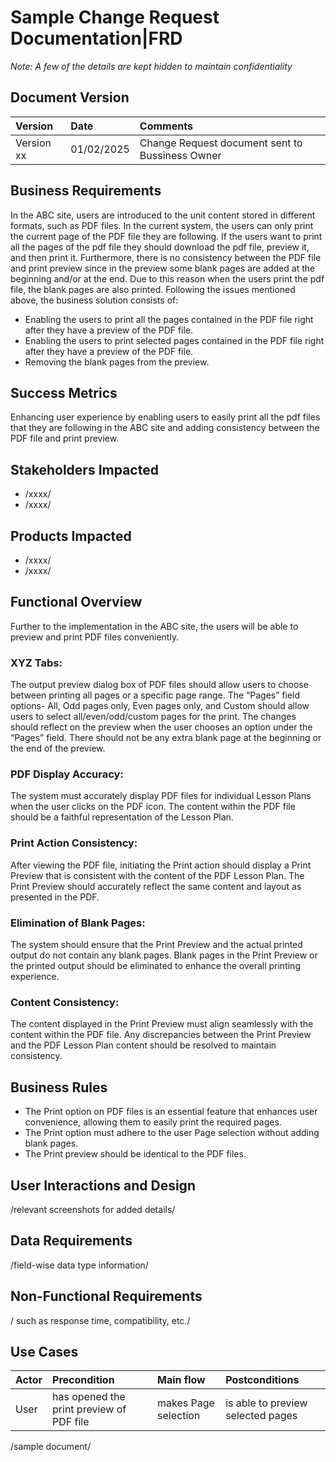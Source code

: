 # Sample Change Request Documentation|FRD

*Note: A few of the details are kept hidden to maintain confidentiality*

## Document Version

| Version | Date| Comments | 
| :-------- | :------- | :-------|
|Version xx|01/02/2025|Change Request document sent to Bussiness Owner|

## Business Requirements
In the ABC site, users are introduced to the unit content stored in different formats, such as PDF files.  In the current system, the users can only print the current page of the PDF file they are following. If the users want to print all the pages of the pdf file they should download the pdf file, preview it, and then print it. Furthermore, there is no consistency between the PDF file and print preview since in the preview some blank pages are added at the beginning and/or at the end. Due to this reason when the users print the pdf file, the blank pages are also printed. Following the issues mentioned above, the business solution consists of:  
- Enabling the users to print all the pages contained in the PDF file right after they have a preview of the PDF file. 
- Enabling the users to print selected pages contained in the PDF file right after they have a preview of the PDF file.
- Removing the blank pages from the preview.

## Success Metrics
Enhancing user experience by enabling users to easily print all the pdf files that they are following in the ABC site and adding consistency between the PDF file and print preview. 

## Stakeholders Impacted
- /xxxx/
- /xxxx/

## Products Impacted
- /xxxx/
- /xxxx/

## Functional Overview
Further to the implementation in the ABC site, the users will be able to preview and print PDF files conveniently. 

### XYZ Tabs: 
The output preview dialog box of PDF files should allow users to choose between printing all pages or a specific page range. The “Pages” field options- All, Odd pages only, Even pages only, and Custom should allow users to select all/even/odd/custom pages for the print. 
The changes should reflect on the preview when the user chooses an option under the “Pages” field. 
There should not be any extra blank page at the beginning or the end of the preview.  

### PDF Display Accuracy:
The system must accurately display PDF files for individual Lesson Plans when the user clicks on the PDF icon.
The content within the PDF file should be a faithful representation of the Lesson Plan.

### Print Action Consistency:
After viewing the PDF file, initiating the Print action should display a Print Preview that is consistent with the content of the PDF Lesson Plan.
The Print Preview should accurately reflect the same content and layout as presented in the PDF.

### Elimination of Blank Pages:
The system should ensure that the Print Preview and the actual printed output do not contain any blank pages.
Blank pages in the Print Preview or the printed output should be eliminated to enhance the overall printing experience.

### Content Consistency:
The content displayed in the Print Preview must align seamlessly with the content within the PDF file.
Any discrepancies between the Print Preview and the PDF Lesson Plan content should be resolved to maintain consistency.

## Business Rules 
- The Print option on PDF files is an essential feature that enhances user convenience, allowing them to easily print the required pages.
- The Print option must adhere to the user Page selection without adding blank pages.
- The Print preview should be identical to the PDF files.

## User Interactions and Design
/relevant screenshots for added details/

## Data Requirements
/field-wise data type information/

## Non-Functional Requirements
/ such as response time, compatibility, etc./

## Use Cases

| Actor| Precondition| Main flow| Postconditions|
| :-------- | :------- | :-------| :-------|
| User| has opened the print preview of PDF file| makes Page selection| is able to preview selected pages|

/sample document/




